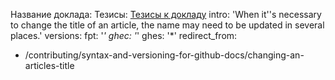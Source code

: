 Название доклада: 
Тезисы: [Тезисы к докладу](abstract.md)
intro: 'When it''s necessary to change the title of an article, the name may need to be updated in several places.'
versions:
  fpt: '*'
  ghec: '*'
  ghes: '*'
redirect_from:
  - /contributing/syntax-and-versioning-for-github-docs/changing-an-articles-title
